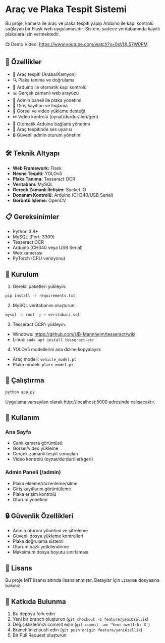 # Araç ve Plaka Tespit Sistemi

Bu proje, kamera ile araç ve plaka tespiti yapıp Arduino ile kapı kontrolü sağlayan bir Flask web uygulamasıdır. Sistem, sadece veritabanında kayıtlı plakalara izin vermektedir.

📺 Demo Video: https://www.youtube.com/watch?v=0sVUL57W0PM

## 🚀 Özellikler

- 🚗 Araç tespiti (Araba/Kamyon)
- 🔍 Plaka tanıma ve doğrulama
- 🚪 Arduino ile otomatik kapı kontrolü
- 📊 Gerçek zamanlı web arayüzü
- 👥 Admin paneli ile plaka yönetimi
- 📝 Giriş kayıtları ve loglama
- 📸 Görsel ve video yükleme desteği
- ⏯️ Video kontrolü (oynat/durdur/ileri/geri)
- 🔄 Otomatik Arduino bağlantı yönetimi
- 🔔 Araç tespitinde ses uyarısı
- 🔒 Güvenli admin oturum yönetimi

## 🛠️ Teknik Altyapı

- **Web Framework:** Flask
- **Nesne Tespiti:** YOLOv5
- **Plaka Tanıma:** Tesseract OCR
- **Veritabanı:** MySQL
- **Gerçek Zamanlı İletişim:** Socket.IO
- **Donanım Kontrolü:** Arduino (CH340/USB Serial)
- **Görüntü İşleme:** OpenCV

## 📋 Gereksinimler

- Python 3.8+
- MySQL (Port: 3309)
- Tesseract OCR
- Arduino (CH340 veya USB Serial)
- Web kamerası
- PyTorch (CPU versiyonu)

## 🔧 Kurulum

1. Gerekli paketleri yükleyin:
```bash
pip install -r requirements.txt
```

2. MySQL veritabanını oluşturun:
```bash
mysql -u root -p < veritabani.sql
```

3. Tesseract OCR'ı yükleyin:
- Windows: https://github.com/UB-Mannheim/tesseract/wiki
- Linux: `sudo apt install tesseract-ocr`

4. YOLOv5 modellerini ana dizine kopyalayın:
- Araç modeli: `vehicle_model.pt`
- Plaka modeli: `plate_model.pt`

## 🚀 Çalıştırma

```bash
python app.py
```

Uygulama varsayılan olarak http://localhost:5000 adresinde çalışacaktır.

## 📱 Kullanım

### Ana Sayfa
- Canlı kamera görüntüsü
- Görsel/video yükleme
- Gerçek zamanlı tespit sonuçları
- Video kontrolü (oynat/durdur/ileri/geri)

### Admin Paneli (/admin)
- Plaka ekleme/düzenleme/silme
- Giriş kayıtlarını görüntüleme
- Plaka erişim kontrolü
- Oturum yönetimi

## 🔒 Güvenlik Özellikleri

- Admin oturum yönetimi ve şifreleme
- Güvenli dosya yükleme kontrolleri
- Plaka doğrulama sistemi
- Oturum bazlı yetkilendirme
- Maksimum dosya boyutu sınırlaması

## 📝 Lisans

Bu proje MIT lisansı altında lisanslanmıştır. Detaylar için `LICENSE` dosyasına bakınız.

## 🤝 Katkıda Bulunma

1. Bu depoyu fork edin
2. Yeni bir branch oluşturun (`git checkout -b feature/yeniOzellik`)
3. Değişikliklerinizi commit edin (`git commit -am 'Yeni özellik: X'`)
4. Branch'inizi push edin (`git push origin feature/yeniOzellik`)
5. Bir Pull Request oluşturun 
